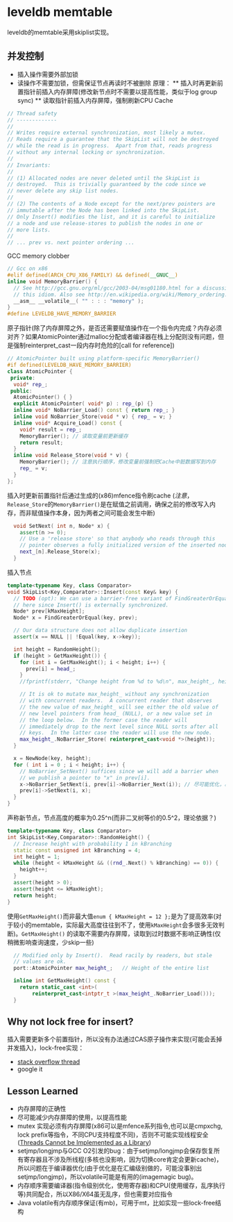 leveldb memtable
==================

leveldb的memtable采用skiplist实现。

并发控制
--------------------------
* 插入操作需要外部加锁
* 读操作不需要加锁，但需保证节点再读时不被删除
  原理：
    ** 插入时再更新前置指针前插入内存屏障(修改新节点时不需要以提高性能，类似于log group sync)
    ** 读取指针前插入内存屏障，强制刷新CPU Cache

```C++
// Thread safety
// -------------
//
// Writes require external synchronization, most likely a mutex.
// Reads require a guarantee that the SkipList will not be destroyed
// while the read is in progress.  Apart from that, reads progress
// without any internal locking or synchronization.
//
// Invariants:
//
// (1) Allocated nodes are never deleted until the SkipList is
// destroyed.  This is trivially guaranteed by the code since we
// never delete any skip list nodes.
//
// (2) The contents of a Node except for the next/prev pointers are
// immutable after the Node has been linked into the SkipList.
// Only Insert() modifies the list, and it is careful to initialize
// a node and use release-stores to publish the nodes in one or
// more lists.
//
// ... prev vs. next pointer ordering ...
```

GCC memory clobber
```C++
// Gcc on x86
#elif defined(ARCH_CPU_X86_FAMILY) && defined(__GNUC__)
inline void MemoryBarrier() {
  // See http://gcc.gnu.org/ml/gcc/2003-04/msg01180.html for a discussion on
  // this idiom. Also see http://en.wikipedia.org/wiki/Memory_ordering.
  __asm__ __volatile__( "" : : : "memory" );
}
#define LEVELDB_HAVE_MEMORY_BARRIER
```

原子指针(除了内存屏障之外，是否还需要赋值操作在一个指令内完成？内存必须对齐？如果AtomicPointer通过malloc分配或者编译器在栈上分配则没有问题，但是强制reinterpret_cast一段内存时危险的[call for reference])
```C++
// AtomicPointer built using platform-specific MemoryBarrier()
#if defined(LEVELDB_HAVE_MEMORY_BARRIER)
class AtomicPointer {
 private:
  void* rep_;
 public:
  AtomicPointer() { }
  explicit AtomicPointer( void* p) : rep_(p) {}
  inline void* NoBarrier_Load() const { return rep_; }
  inline void NoBarrier_Store(void * v) { rep_ = v; }
  inline void* Acquire_Load() const {
    void* result = rep_;
    MemoryBarrier(); // 读取变量前更新缓存
    return result;
  }
  inline void Release_Store(void * v) {
    MemoryBarrier(); // 注意执行顺序，修改变量前强制把Cache中脏数据写到内存
    rep_ = v;
  }
};
```

插入时更新前置指针后通过生成的(x86)mfence指令刷cache
(_注意_，`Release_Store`的`MemoryBarrier()`是在赋值之前调用，确保之前的修改写入内存，而非赋值操作本身，因为两者之间可能会发生中断)
```C++
  void SetNext( int n, Node* x) {
    assert(n >= 0);
    // Use a 'release store' so that anybody who reads through this
    // pointer observes a fully initialized version of the inserted node.
    next_[n].Release_Store(x);
  }
```

插入节点
```C++
template<typename Key, class Comparator>
void SkipList<Key,Comparator>::Insert(const Key& key) {
  // TODO (opt): We can use a barrier-free variant of FindGreaterOrEqual()
  // here since Insert() is externally synchronized.
  Node* prev[kMaxHeight];
  Node* x = FindGreaterOrEqual(key, prev);

  // Our data structure does not allow duplicate insertion
  assert(x == NULL || !Equal(key, x->key));

  int height = RandomHeight();
  if (height > GetMaxHeight()) {
    for (int i = GetMaxHeight(); i < height; i++) {
      prev[i] = head_;
    }
    //fprintf(stderr, "Change height from %d to %d\n", max_height_, height);

    // It is ok to mutate max_height_ without any synchronization
    // with concurrent readers.  A concurrent reader that observes
    // the new value of max_height_ will see either the old value of
    // new level pointers from head_ (NULL), or a new value set in
    // the loop below.  In the former case the reader will
    // immediately drop to the next level since NULL sorts after all
    // keys.  In the latter case the reader will use the new node.
    max_height_.NoBarrier_Store( reinterpret_cast<void *>(height)); 
  }

  x = NewNode(key, height);
  for ( int i = 0 ; i < height; i++) {
    // NoBarrier_SetNext() suffices since we will add a barrier when
    // we publish a pointer to "x" in prev[i].
    x->NoBarrier_SetNext(i, prev[i]->NoBarrier_Next(i)); // 尽可能优化，减少mb的使用
    prev[i]->SetNext(i, x);
  }
}
```

声称新节点，节点高度的概率为0.25^n(而非二叉树等价的0.5^2，理论依据？)
```C++
template<typename Key, class Comparator>
int SkipList<Key,Comparator>::RandomHeight() {
  // Increase height with probability 1 in kBranching
  static const unsigned int kBranching = 4;
  int height = 1;
  while (height < kMaxHeight && ((rnd_.Next() % kBranching) == 0)) {
    height++;
  }
  assert(height > 0);
  assert(height <= kMaxHeight);
  return height;
}
```

使用`GetMaxHeight()`而非最大值`enum { kMaxHeight = 12 };`是为了提高效率(对于较小的memtable，实际最大高度往往到不了，使用`kMaxHeight`会多很多无效判断)。`GetMaxHeight()` 的读取不需要内存屏障，读取到过时数据不影响正确性(仅稍微影响查询速度，少skip一些)

```C++
  // Modified only by Insert().  Read racily by readers, but stale
  // values are ok.
  port::AtomicPointer max_height_;   // Height of the entire list

  inline int GetMaxHeight() const {
    return static_cast <int>(
        reinterpret_cast<intptr_t >(max_height_.NoBarrier_Load()));
  }
```

Why not lock free for insert?
---------------------
插入需要更新多个前置指针，所以没有办法通过CAS原子操作来实现(可能会丢掉并发插入)，lock-free实现：
* [stack overflow thread](http://stackoverflow.com/questions/3479043/how-to-implement-lock-free-skip-list)
* google it

Lesson Learned
---------------------
* 内存屏障的正确性
* 尽可能减少内存屏障的使用，以提高性能
* mutex 实现必须有内存屏障(x86可以是mfence系列指令,也可以是cmpxchg, lock prefix等指令，不同CPU支持程度不同)，否则不可能实现线程安全([Threads Cannot be Implemented as a Library](http://www.hpl.hp.com/techreports/2004/HPL-2004-209.pdf))
* setjmp/longjmp与GCC O2引发的bug：由于setjmp/longjmp会保存恢复所有寄存器且不涉及所线程(多核也没影响，因为切换core肯定会更新cache)，所以问题在于编译器优化(由于优化是在汇编级别做的，可能没事别出setjmp/longjmp)，所以volatile可能是有用的(imagemagic bug)。
* 内存顺序需要编译器(指令级别优化，使用寄存器)和CPU(使用缓存，乱序执行等)共同配合，所以X86/X64虽无乱序，但也需要对应指令
* Java volatile有内存顺序保证(有mb)，可用于mt，比如实现一些lock-free结构

